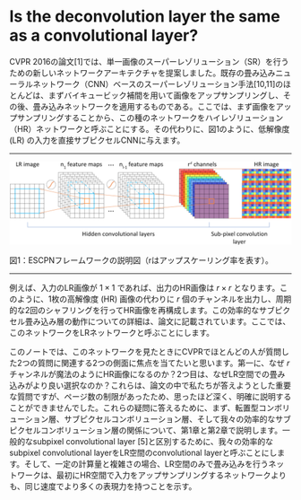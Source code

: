 # Is the deconvolution layer the same as a convolutional layer?

CVPR 2016の論文[1]では、単一画像のスーパーレゾリューション（SR）を行うための新しいネットワークアーキテクチャを提案しました。既存の畳み込みニューラルネットワーク（CNN）ベースのスーパーレゾリューション手法[10,11]のほとんどは、まずバイキュービック補間を用いて画像をアップサンプリングし、その後、畳み込みネットワークを適用するものである。ここでは、まず画像をアップサンプリングすることから、この種のネットワークをハイレゾリューション（HR）ネットワークと呼ぶことにする。その代わりに、図1のように、低解像度 (LR) の入力を直接サブピクセルCNNに与えます。

---

![fig1](https://raw.githubusercontent.com/rurusasu/paper/master/AI%E6%8A%80%E8%A1%93/CNN/Is%20the%20deconvolution%20layer%20the%20same%20as%20a%20convolutional%20layer/%E7%94%BB%E5%83%8F/fig1.png)

図1：ESCPNフレームワークの説明図（rはアップスケーリング率を表す）。

---

例えば、入力のLR画像が $1 \times 1$ であれば、出力のHR画像は $r \times r$ となります。このように、1枚の高解像度 (HR) 画像の代わりに $r$ 個のチャンネルを出力し、周期的な2回のシャフリングを行ってHR画像を再構成します。この効率的なサブピクセル畳み込み層の動作についての詳細は、論文に記載されています。ここでは、このネットワークをLRネットワークと呼ぶことにします。

このノートでは、このネットワークを見たときにCVPRでほとんどの人が質問した2つの質問に関連する2つの側面に焦点を当てたいと思います。第一に、なぜ $r$ チャンネルが魔法のようにHR画像になるのか？2つ目は、なぜLR空間での畳み込みがより良い選択なのか？これらは、論文の中で私たちが答えようとした重要な質問ですが、ページ数の制限があったため、思ったほど深く、明確に説明することができませんでした。これらの疑問に答えるために、まず、転置型コンボリューション層、サブピクセルコンボリューション層、そして我々の効率的なサブピクセルコンボリューション層の関係について、第1章と第2章で説明します。一般的なsubpixel convolutional layer [5]と区別するために、我々の効率的なsubpixel convolutional layerをLR空間のconvolutional layerと呼ぶことにします。そして、一定の計算量と複雑さの場合、LR空間のみで畳み込みを行うネットワークは、最初にHR空間で入力をアップサンプリングするネットワークよりも、同じ速度でより多くの表現力を持つことを示す。